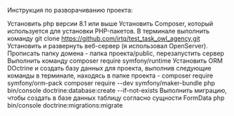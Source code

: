 Инструкция по разворачиванию проекта:

Установить php версии 8.1 или выше
Установить Composer, который используется для установки PHP-пакетов.
В терминале выполнить команду git clone https://github.com/irtq/test_task_owl_agency.git
Установить и развернуть веб-сервер (я использовал OpenServer). Прописать папку домена - папка проекта/public, перезапустить сервер
Выполнить команду composer require symfony/runtime
Установить ORM DOctrine и создать базу данных для проекта, выполнив следующие команды в терминале, находясь в папке проекта - composer require symfony/orm-pack composer require --dev symfony/maker-bundle php bin/console doctrine:database:create --if-not-exists
Выполнить миграцию, чтобы создать в базе данных таблицу согласно сущности FormData php bin/console doctrine:migrations:migrate
